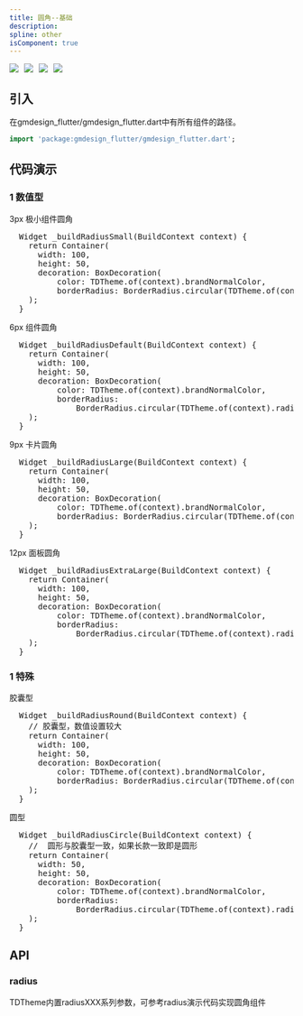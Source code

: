 ```yaml
---
title: 圆角--基础
description: 
spline: other
isComponent: true
---
```


<span class="coverages-badge" style="margin-right: 10px"><img src="https://img.shields.io/badge/coverages%3A%20lines-100%25-blue" /></span><span class="coverages-badge" style="margin-right: 10px"><img src="https://img.shields.io/badge/coverages%3A%20functions-100%25-blue" /></span><span class="coverages-badge" style="margin-right: 10px"><img src="https://img.shields.io/badge/coverages%3A%20statements-100%25-blue" /></span><span class="coverages-badge" style="margin-right: 10px"><img src="https://img.shields.io/badge/coverages%3A%20branches-83%25-blue" /></span>
## 引入

在gmdesign_flutter/gmdesign_flutter.dart中有所有组件的路径。

```dart
import 'package:gmdesign_flutter/gmdesign_flutter.dart';
```

## 代码演示

### 1 数值型

3px 极小组件圆角
                  
<td-code-block panel="Dart">

  <pre slot="Dart" lang="javascript">
  Widget _buildRadiusSmall(BuildContext context) {
    return Container(
      width: 100,
      height: 50,
      decoration: BoxDecoration(
          color: TDTheme.of(context).brandNormalColor,
          borderRadius: BorderRadius.circular(TDTheme.of(context).radiusSmall)),
    );
  }</pre>

</td-code-block>
                                        

6px 组件圆角
                  
<td-code-block panel="Dart">

  <pre slot="Dart" lang="javascript">
  Widget _buildRadiusDefault(BuildContext context) {
    return Container(
      width: 100,
      height: 50,
      decoration: BoxDecoration(
          color: TDTheme.of(context).brandNormalColor,
          borderRadius:
              BorderRadius.circular(TDTheme.of(context).radiusDefault)),
    );
  }</pre>

</td-code-block>
                                        

9px 卡片圆角
                  
<td-code-block panel="Dart">

  <pre slot="Dart" lang="javascript">
  Widget _buildRadiusLarge(BuildContext context) {
    return Container(
      width: 100,
      height: 50,
      decoration: BoxDecoration(
          color: TDTheme.of(context).brandNormalColor,
          borderRadius: BorderRadius.circular(TDTheme.of(context).radiusLarge)),
    );
  }</pre>

</td-code-block>
                                        

12px 面板圆角
                  
<td-code-block panel="Dart">

  <pre slot="Dart" lang="javascript">
  Widget _buildRadiusExtraLarge(BuildContext context) {
    return Container(
      width: 100,
      height: 50,
      decoration: BoxDecoration(
          color: TDTheme.of(context).brandNormalColor,
          borderRadius:
              BorderRadius.circular(TDTheme.of(context).radiusExtraLarge)),
    );
  }</pre>

</td-code-block>
                                        
### 1 特殊

胶囊型
                  
<td-code-block panel="Dart">

  <pre slot="Dart" lang="javascript">
  Widget _buildRadiusRound(BuildContext context) {
    // 胶囊型，数值设置较大
    return Container(
      width: 100,
      height: 50,
      decoration: BoxDecoration(
          color: TDTheme.of(context).brandNormalColor,
          borderRadius: BorderRadius.circular(TDTheme.of(context).radiusRound)),
    );
  }</pre>

</td-code-block>
                                        

圆型
                  
<td-code-block panel="Dart">

  <pre slot="Dart" lang="javascript">
  Widget _buildRadiusCircle(BuildContext context) {
    //  圆形与胶囊型一致，如果长款一致即是圆形
    return Container(
      width: 50,
      height: 50,
      decoration: BoxDecoration(
          color: TDTheme.of(context).brandNormalColor,
          borderRadius:
              BorderRadius.circular(TDTheme.of(context).radiusCircle)),
    );
  }</pre>

</td-code-block>
                                        


## API
### radius
TDTheme内置radiusXXX系列参数，可参考radius演示代码实现圆角组件


  
